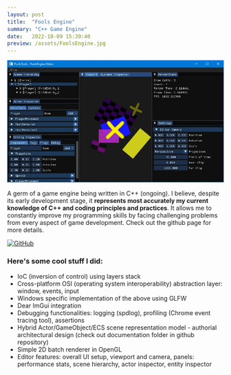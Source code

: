 ```yaml
---
layout: post
title:  "Fools Engine"
summary: "C++ Game Engine"
date:   2022-10-09 15:39:40
preview: /assets/FoolsEngine.jpg
---
```


![Picture 1](/assets/FoolsEngine.jpg)

A germ of a game engine being written in C++ (ongoing). I believe, despite its early development stage, it **represents most accurately my current knowledge of C++ and coding principles and practices**. It allows me to constantly improve my programming skills by facing challenging problems from every aspect of game development.
Check out the github page for more details.

[![GitHub](https://img.shields.io/badge/GitHub--red.svg?style=social&logo=github)](https://github.com/pawel-kaleta/FoolsEngine)

### Here's some cool stuff I did:

- IoC (inversion of control) using layers stack
- Cross-platform OSI (operating system interoperability) abstraction layer: window, events, input
- Windows specific implementation of the above using GLFW
- Dear ImGui integration
- Debugging functionalities: logging (spdlog), profiling (Chrome event tracing tool), assertions
- Hybrid Actor/GameObject/ECS scene representation model - authorial architectural design (check out documentation folder in github repository)
- Simple 2D batch renderer in OpenGL
- Editor features: overall UI setup, viewport and camera, panels: performance stats, scene hierarchy, actor inspector, entity inspector 
